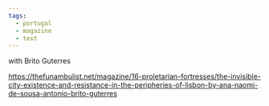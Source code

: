 ```yaml
---
tags:
  - portugal
  - magazine
  - text
---
```

with Brito Guterres

https://thefunambulist.net/magazine/16-proletarian-fortresses/the-invisible-city-existence-and-resistance-in-the-peripheries-of-lisbon-by-ana-naomi-de-sousa-antonio-brito-guterres